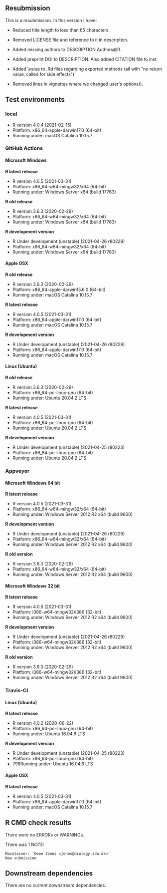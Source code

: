 ## Resubmission

This is a resubmission. In this version I have:

* Reduced title length to less than 65 characters.

* Removed LICENSE file and reference to it in description.

* Added missing authors to DESCRIPTION Authors@R.

* Added preprint DOI to DESCRIPTION. Also added CITATION file to inst.

* Added \value to .Rd files regarding exported methods (all with "no return value, called for side effects")

* Removed lines in vignettes where we changed user's options().

## Test environments

### local

- R version 4.0.4 (2021-02-15)
- Platform: x86_64-apple-darwin17.0 (64-bit)
- Running under: macOS Catalina 10.15.7

### GitHub Actions

#### Microsoft Windows

__R latest release__

- R version 4.0.5 (2021-03-31)
- Platform: x86_64-w64-mingw32/x64 (64-bit)
- Running under: Windows Server x64 (build 17763)

__R old release__

- R version 3.6.3 (2020-02-29)
- Platform: x86_64-w64-mingw32/x64 (64-bit)
- Running under: Windows Server x64 (build 17763)

__R development version__

- R Under development (unstable) (2021-04-26 r80229)
- Platform: x86_64-w64-mingw32/x64 (64-bit)
- Running under: Windows Server x64 (build 17763)

#### Apple OSX

__R old release__

- R version 3.6.3 (2020-02-29)
- Platform: x86_64-apple-darwin15.6.0 (64-bit)
- Running under: macOS Catalina 10.15.7

__R latest release__

- R version 4.0.5 (2021-03-31)
- Platform: x86_64-apple-darwin17.0 (64-bit)
- Running under: macOS Catalina 10.15.7

__R development version__

- R Under development (unstable) (2021-04-26 r80229)
- Platform: x86_64-apple-darwin17.0 (64-bit)
- Running under: macOS Catalina 10.15.7

#### Linux (Ubuntu)

__R old release__

- R version 3.6.3 (2020-02-29)
- Platform: x86_64-pc-linux-gnu (64-bit)
- Running under: Ubuntu 20.04.2 LTS

__R latest release__

- R version 4.0.5 (2021-03-31)
- Platform: x86_64-pc-linux-gnu (64-bit)
- Running under: Ubuntu 20.04.2 LTS

__R development version__

- R Under development (unstable) (2021-04-25 r80223)
- Platform: x86_64-pc-linux-gnu (64-bit)
- Running under: Ubuntu 20.04.2 LTS

### Appveyor

#### Microsoft Windows 64 bit

__R latest release__

- R version 4.0.5 (2021-03-31)
- Platform: x86_64-w64-mingw32/x64 (64-bit)
- Running under: Windows Server 2012 R2 x64 (build 9600)

__R development version__

- R Under development (unstable) (2021-04-26 r80229)
- Platform: x86_64-w64-mingw32/x64 (64-bit)
- Running under: Windows Server 2012 R2 x64 (build 9600)

__R old version__

- R version 3.6.3 (2020-02-29)
- Platform: x86_64-w64-mingw32/x64 (64-bit)
- Running under: Windows Server 2012 R2 x64 (build 9600)

#### Microsoft Windows 32 bit

__R latest release__

- R version 4.0.5 (2021-03-31)
- Platform: i386-w64-mingw32/i386 (32-bit)
- Running under: Windows Server 2012 R2 x64 (build 9600)

__R development version__

- R Under development (unstable) (2021-04-26 r80229)
- Platform: i386-w64-mingw32/i386 (32-bit)
- Running under: Windows Server 2012 R2 x64 (build 9600)

__R old version__

- R version 3.6.3 (2020-02-29)
- Platform: i386-w64-mingw32/i386 (32-bit)
- Running under: Windows Server 2012 R2 x64 (build 9600)

### Travis-CI

#### Linux (Ubuntu)

__R latest release__

- R version 4.0.2 (2020-06-22)
- Platform: x86_64-pc-linux-gnu (64-bit)
- Running under: Ubuntu 16.04.6 LTS

__R development version__

- R Under development (unstable) (2021-04-25 r80223)
- Platform: x86_64-pc-linux-gnu (64-bit)
- 798Running under: Ubuntu 16.04.6 LTS

#### Apple OSX

__R latest release__

- R version 4.0.5 (2021-03-31)
- Platform: x86_64-apple-darwin17.0 (64-bit)
- Running under: macOS Catalina 10.15.7

## R CMD check results

There were no ERRORs or WARNINGs.

There was 1 NOTE:

    Maintainer: ‘Owen Jones <jones@biology.sdu.dk>’
    New submission


## Downstream dependencies

There are no current downstream dependencies.

